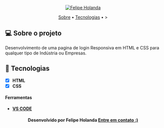 <!-- Badges -->
<p align="center">
   <a href="https://www.linkedin.com/in/felipe-holanda-de-freitas-3a91281a2/">
      <img alt="Felipe Holanda" src="https://img.shields.io/badge/-Felipe Holanda-blue?style=flat&logo=Linkedin&logoColor=bluee"/>
   </a>
</p>

<!-- Indice-->
<p align="center">
  <a href="#-sobre-o-projeto">Sobre</a> •
  <a href="#-Tecnologias">Tecnologias</a> • >
</p>

<!--Sobre o projeto-->
## 💻 Sobre o projeto

Desenvolvimento de uma pagina de login Responsiva em HTML e CSS para qualquer tipo de Indústria ou Empresas.


## 🚀  Tecnologias
- [x] **HTML**
- [x] **CSS**

#### Ferramentas
- [**VS CODE**]()


<h4 align=center>Desenvolvido por Felipe Holanda <a href="https://www.linkedin.com/in/felipe-holanda-de-freitas-3a91281a2/"> <strong>Entre em contato</strong> :)</a></a></h4>

